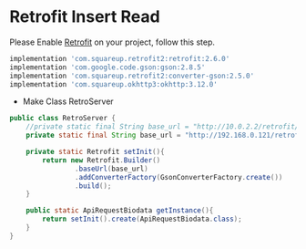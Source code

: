 # Retrofit Insert Read

Please Enable [Retrofit](https://square.github.io/retrofit/) on your project, follow this step.

```gradle
implementation 'com.squareup.retrofit2:retrofit:2.6.0'
implementation 'com.google.code.gson:gson:2.8.5'
implementation 'com.squareup.retrofit2:converter-gson:2.5.0'
implementation 'com.squareup.okhttp3:okhttp:3.12.0'
```

- Make Class RetroServer
```java
public class RetroServer {
    //private static final String base_url = "http://10.0.2.2/retrofit/";
    private static final String base_url = "http://192.168.0.121/retrofit/";

    private static Retrofit setInit(){
        return new Retrofit.Builder()
                .baseUrl(base_url)
                .addConverterFactory(GsonConverterFactory.create())
                .build();
    }

    public static ApiRequestBiodata getInstance(){
        return setInit().create(ApiRequestBiodata.class);
    }
}
```
